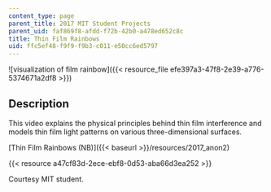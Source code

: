 ```yaml
---
content_type: page
parent_title: 2017 MIT Student Projects
parent_uid: faf869f8-afdd-f72b-42b0-a478ed652c8c
title: Thin Film Rainbows
uid: ffc5ef48-f9f9-f9b3-c011-e50cc6ed5797
---
```


![visualization of film rainbow]({{< resource_file efe397a3-47f8-2e39-a776-5374671a2df8 >}})

Description
-----------

This video explains the physical principles behind thin film interference and models thin film light patterns on various three-dimensional surfaces.

[Thin Film Rainbows (NB)]({{< baseurl >}}/resources/2017_anon2)

{{< resource a47cf83d-2ece-ebf8-0d53-aba66d3ea252 >}}

Courtesy MIT student.